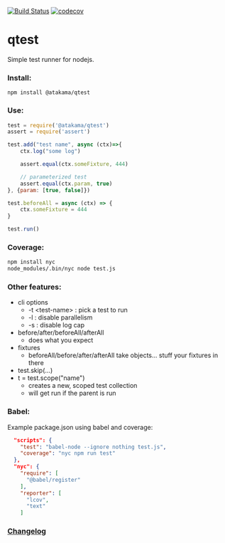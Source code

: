 [![Build Status](https://travis-ci.com/AtakamaLLC/qtest.svg?branch=master)](https://travis-ci.com/AtakamaLLC/qtest)
[![codecov](https://codecov.io/gh/AtakamaLLC/qtest/branch/master/graph/badge.svg)](https://codecov.io/gh/AtakamaLLC/qtest)

# qtest

Simple test runner for nodejs.


### Install:

```
npm install @atakama/qtest
```


### Use:

```js
test = require('@atakama/qtest')
assert = require('assert')

test.add("test name", async (ctx)=>{
    ctx.log("some log")

    assert.equal(ctx.someFixture, 444)

    // parameterized test
    assert.equal(ctx.param, true)
}, {param: [true, false]})

test.beforeAll = async (ctx) => {
    ctx.someFixture = 444
}

test.run()
```

### Coverage:

```bash
npm install nyc
node_modules/.bin/nyc node test.js
```


### Other features:

 - cli options 
   - -t \<test-name\> : pick a test to run
   - -l : disable parallelism 
   - -s : disable log cap
 - before/after/beforeAll/afterAll
   - does what you expect
 - fixtures
   - beforeAll/before/after/afterAll take objects... stuff your fixtures in there
 - test.skip(...)
 - t = test.scope("name")
   - creates a new, scoped test collection
   - will get run if the parent is run


### Babel:

 Example package.json using babel and coverage:

```json
  "scripts": {
    "test": "babel-node --ignore nothing test.js",
    "coverage": "nyc npm run test"
  },
  "nyc": {
    "require": [
      "@babel/register"
    ],
    "reporter": [
      "lcov",
      "text"
    ]
```

### [Changelog](./CHANGELOG.md)


